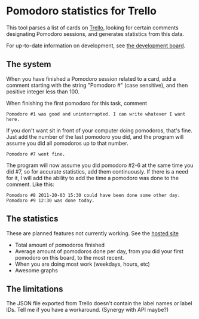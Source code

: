 # Pomodoro statistics for Trello #

This tool parses a list of cards on [Trello](http://trello.com), looking for
certain comments designating Pomodoro sessions, and generates statistics from
this data.


For up-to-date information on development, see [the development
board](https://trello.com/board/trello-pomodoro-statistics-development/4f6670420677011f3c7b4953).


## The system ##

When you have finished a Pomodoro session related to a card, add a comment
starting with the string "Pomodoro #" (case sensitive), and then positive
integer less than 100.

When finishing the first pomodoro for this task, comment

    Pomodoro #1 was good and uninterrupted. I can write whatever I want here.

If you don't want sit in front of your computer doing pomodoros, that's fine.
Just add the number of the last pomodoro you did, and the program will assume
you did all pomodoros up to that number.

    Pomodoro #7 went fine.

The program will now assume you did pomodoro #2-6 at the same time you did #7,
so for accurate statistics, add them continuously. If there is a need for it, I
will add the ability to add the time a pomodoro was done to the comment. Like
this:

    Pomodoro #8 2011-20-03 15:30 could have been done some other day.
    Pomodoro #9 12:30 was done today.


## The statistics ##

These are planned features not currently working. See the [hosted
site](http://roessland.com/trello-pomodoro-stats)

* Total amount of pomodoros finished
* Average amount of pomodoros done per day, from you did your first pomodoro on
  this board, to the most recent.
* When you are doing most work (weekdays, hours, etc)
* Awesome graphs

## The limitations ##

The JSON file exported from Trello doesn't contain the label names or label
IDs. Tell me if you have a workaround. (Synergy with API maybe?)
